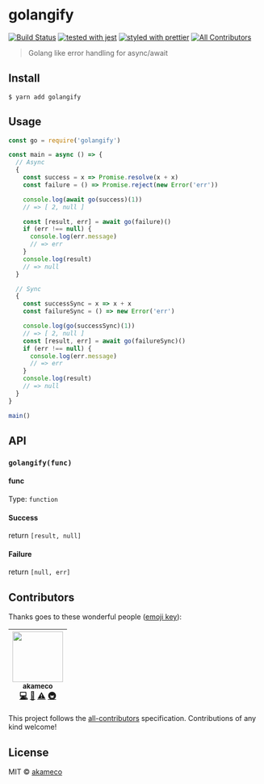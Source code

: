 # golangify

[![Build Status](https://travis-ci.org/akameco/golangify.svg?branch=master)](https://travis-ci.org/akameco/golangify)
[![tested with jest](https://img.shields.io/badge/tested_with-jest-99424f.svg)](https://github.com/facebook/jest)
[![styled with prettier](https://img.shields.io/badge/styled_with-prettier-ff69b4.svg)](https://github.com/prettier/prettier)
[![All Contributors](https://img.shields.io/badge/all_contributors-1-orange.svg?style=flat-square)](#contributors)

> Golang like error handling for async/await

## Install

```
$ yarn add golangify
```

## Usage

```js
const go = require('golangify')

const main = async () => {
  // Async
  {
    const success = x => Promise.resolve(x + x)
    const failure = () => Promise.reject(new Error('err'))

    console.log(await go(success)(1))
    // => [ 2, null ]

    const [result, err] = await go(failure)()
    if (err !== null) {
      console.log(err.message)
      // => err
    }
    console.log(result)
    // => null
  }

  // Sync
  {
    const successSync = x => x + x
    const failureSync = () => new Error('err')

    console.log(go(successSync)(1))
    // => [ 2, null ]
    const [result, err] = await go(failureSync)()
    if (err !== null) {
      console.log(err.message)
      // => err
    }
    console.log(result)
    // => null
  }
}

main()
```

## API

### `golangify(func)`

#### func

Type: `function`

#### Success

return `[result, null]`

#### Failure

return `[null, err]`

## Contributors

Thanks goes to these wonderful people ([emoji key](https://github.com/kentcdodds/all-contributors#emoji-key)):

<!-- ALL-CONTRIBUTORS-LIST:START - Do not remove or modify this section -->
<!-- prettier-ignore -->
| [<img src="https://avatars2.githubusercontent.com/u/4002137?v=4" width="100px;"/><br /><sub>akameco</sub>](http://akameco.github.io)<br />[💻](https://github.com/akameco/await-err/commits?author=akameco "Code") [📖](https://github.com/akameco/await-err/commits?author=akameco "Documentation") [⚠️](https://github.com/akameco/await-err/commits?author=akameco "Tests") [🚇](#infra-akameco "Infrastructure (Hosting, Build-Tools, etc)") |
| :---: |

<!-- ALL-CONTRIBUTORS-LIST:END -->

This project follows the [all-contributors](https://github.com/kentcdodds/all-contributors) specification. Contributions of any kind welcome!

## License

MIT © [akameco](http://akameco.github.io)
